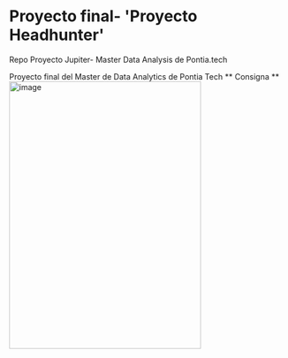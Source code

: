 # Proyecto final- 'Proyecto Headhunter'
Repo Proyecto Jupiter- Master Data Analysis de Pontia.tech

Proyecto final del Master de Data Analytics de Pontia Tech
** Consigna **
<img width="347" height="484" alt="image" src="https://github.com/user-attachments/assets/8ce85f33-5170-499e-96c1-80fb23f411e0" />

